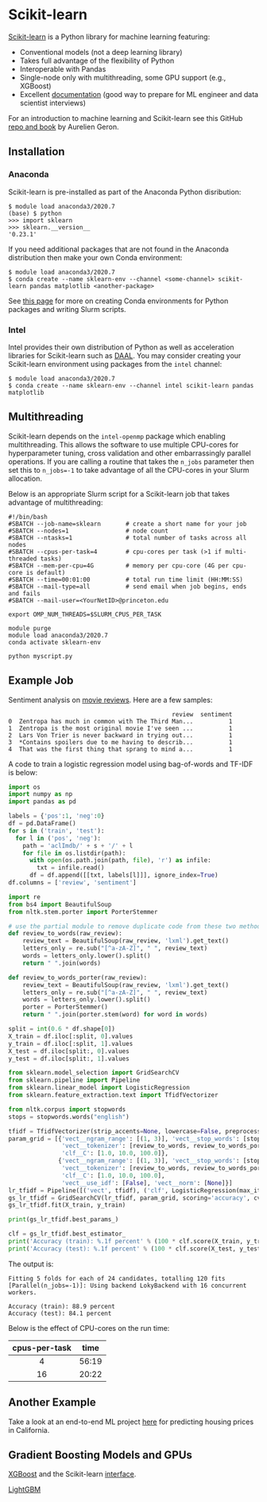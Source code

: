 # Scikit-learn

[Scikit-learn](https://scikit-learn.org/stable/) is a Python library for machine learning featuring:

+ Conventional models (not a deep learning library)
+ Takes full advantage of the flexibility of Python
+ Interoperable with Pandas
+ Single-node only with multithreading, some GPU support (e.g., XGBoost)
+ Excellent [documentation](https://scikit-learn.org/stable/user_guide.html) (good way to prepare for ML engineer and data scientist interviews)

For an introduction to machine learning and Scikit-learn see this GitHub [repo and book](https://github.com/ageron/handson-ml2) by Aurelien Geron.

## Installation

### Anaconda

Scikit-learn is pre-installed as part of the Anaconda Python disribution:

```
$ module load anaconda3/2020.7
(base) $ python
>>> import sklearn
>>> sklearn.__version__
'0.23.1'
```

If you need additional packages that are not found in the Anaconda distribution then make your own Conda environment:

```
$ module load anaconda3/2020.7
$ conda create --name sklearn-env --channel <some-channel> scikit-learn pandas matplotlib <another-package>
```

See [this page](https://researchcomputing.princeton.edu/python) for more on creating Conda environments for Python packages and writing Slurm scripts.

### Intel

Intel provides their own distribution of Python as well as acceleration libraries for Scikit-learn such as [DAAL](https://software.intel.com/content/www/us/en/develop/tools/data-analytics-acceleration-library.html). You may consider creating your Scikit-learn environment using packages from the `intel` channel:

```
$ module load anaconda3/2020.7
$ conda create --name sklearn-env --channel intel scikit-learn pandas matplotlib
```

## Multithreading

Scikit-learn depends on the `intel-openmp` package which enabling multithreading. This allows the software to use multiple CPU-cores for hyperparameter tuning, cross validation and other embarrassingly parallel operations. If you are calling a routine that takes the `n_jobs` parameter then set this to `n_jobs=-1` to take advantage of all the CPU-cores in your Slurm allocation.

Below is an appropriate Slurm script for a Scikit-learn job that takes advantage of multithreading:

```
#!/bin/bash
#SBATCH --job-name=sklearn       # create a short name for your job
#SBATCH --nodes=1                # node count
#SBATCH --ntasks=1               # total number of tasks across all nodes
#SBATCH --cpus-per-task=4        # cpu-cores per task (>1 if multi-threaded tasks)
#SBATCH --mem-per-cpu=4G         # memory per cpu-core (4G per cpu-core is default)
#SBATCH --time=00:01:00          # total run time limit (HH:MM:SS)
#SBATCH --mail-type=all          # send email when job begins, ends and fails
#SBATCH --mail-user=<YourNetID>@princeton.edu

export OMP_NUM_THREADS=$SLURM_CPUS_PER_TASK

module purge
module load anaconda3/2020.7
conda activate sklearn-env

python myscript.py
```

## Example Job

Sentiment analysis on [movie reviews](http://ai.stanford.edu/~amaas/data/sentiment/). Here are a few samples:

```
                                              review  sentiment
0  Zentropa has much in common with The Third Man...          1
1  Zentropa is the most original movie I've seen ...          1
2  Lars Von Trier is never backward in trying out...          1
3  *Contains spoilers due to me having to describ...          1
4  That was the first thing that sprang to mind a...          1
```

A code to train a logistic regression model using bag-of-words and TF-IDF is below:

```python
import os
import numpy as np
import pandas as pd

labels = {'pos':1, 'neg':0}
df = pd.DataFrame()
for s in ('train', 'test'):
  for l in ('pos', 'neg'):
    path = 'aclImdb/' + s + '/' + l
    for file in os.listdir(path):
      with open(os.path.join(path, file), 'r') as infile:
        txt = infile.read()
      df = df.append([[txt, labels[l]]], ignore_index=True)
df.columns = ['review', 'sentiment']

import re
from bs4 import BeautifulSoup
from nltk.stem.porter import PorterStemmer

# use the partial module to remove duplicate code from these two methods
def review_to_words(raw_review):
    review_text = BeautifulSoup(raw_review, 'lxml').get_text()
    letters_only = re.sub("[^a-zA-Z]", " ", review_text)
    words = letters_only.lower().split()
    return " ".join(words)

def review_to_words_porter(raw_review):
    review_text = BeautifulSoup(raw_review, 'lxml').get_text()
    letters_only = re.sub("[^a-zA-Z]", " ", review_text)
    words = letters_only.lower().split()
    porter = PorterStemmer()
    return " ".join(porter.stem(word) for word in words)

split = int(0.6 * df.shape[0])
X_train = df.iloc[:split, 0].values
y_train = df.iloc[:split, 1].values
X_test = df.iloc[split:, 0].values
y_test = df.iloc[split:, 1].values

from sklearn.model_selection import GridSearchCV
from sklearn.pipeline import Pipeline
from sklearn.linear_model import LogisticRegression
from sklearn.feature_extraction.text import TfidfVectorizer

from nltk.corpus import stopwords
stops = stopwords.words("english")

tfidf = TfidfVectorizer(strip_accents=None, lowercase=False, preprocessor=None, max_features=7500)
param_grid = [{'vect__ngram_range': [(1, 3)], 'vect__stop_words': [stops, None],
               'vect__tokenizer': [review_to_words, review_to_words_porter],
               'clf__C': [1.0, 10.0, 100.0]},
              {'vect__ngram_range': [(1, 3)], 'vect__stop_words': [stops, None],
               'vect__tokenizer': [review_to_words, review_to_words_porter],
               'clf__C': [1.0, 10.0, 100.0],
               'vect__use_idf': [False], 'vect__norm': [None]}]
lr_tfidf = Pipeline([('vect', tfidf), ('clf', LogisticRegression(max_iter=250))])
gs_lr_tfidf = GridSearchCV(lr_tfidf, param_grid, scoring='accuracy', cv=5, verbose=1, n_jobs=-1)
gs_lr_tfidf.fit(X_train, y_train)

print(gs_lr_tfidf.best_params_)

clf = gs_lr_tfidf.best_estimator_
print('Accuracy (train): %.1f percent' % (100 * clf.score(X_train, y_train)))
print('Accuracy (test): %.1f percent' % (100 * clf.score(X_test, y_test)))
```

The output is:

```
Fitting 5 folds for each of 24 candidates, totalling 120 fits
[Parallel(n_jobs=-1)]: Using backend LokyBackend with 16 concurrent workers.

Accuracy (train): 88.9 percent
Accuracy (test): 84.1 percent
```

Below is the effect of CPU-cores on the run time:

| cpus-per-task | time |
|:----:|:-----:|
| 4  | 56:19 |
| 16 | 20:22 |


## Another Example

Take a look at an end-to-end ML project [here](https://github.com/ageron/handson-ml2/blob/master/02_end_to_end_machine_learning_project.ipynb) for predicting housing prices in California.


## Gradient Boosting Models and GPUs

[XGBoost](https://xgboost.readthedocs.io/en/latest/) and the Scikit-learn [interface](https://xgboost.readthedocs.io/en/latest/python/python_api.html#module-xgboost.sklearn).

[LightGBM](https://github.com/microsoft/LightGBM/tree/master/python-package)
